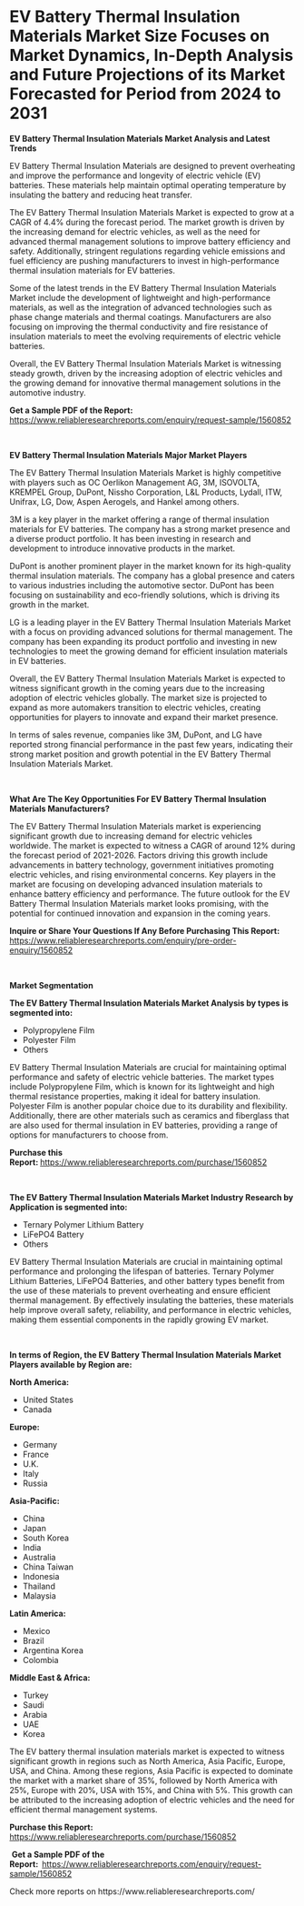 <p><h1>EV Battery Thermal Insulation Materials Market Size Focuses on Market Dynamics, In-Depth Analysis and Future Projections of its Market Forecasted for Period from 2024 to 2031</h1></p><p><strong>EV Battery Thermal Insulation Materials Market Analysis and Latest Trends</strong></p>
<p><p>EV Battery Thermal Insulation Materials are designed to prevent overheating and improve the performance and longevity of electric vehicle (EV) batteries. These materials help maintain optimal operating temperature by insulating the battery and reducing heat transfer.</p><p>The EV Battery Thermal Insulation Materials Market is expected to grow at a CAGR of 4.4% during the forecast period. The market growth is driven by the increasing demand for electric vehicles, as well as the need for advanced thermal management solutions to improve battery efficiency and safety. Additionally, stringent regulations regarding vehicle emissions and fuel efficiency are pushing manufacturers to invest in high-performance thermal insulation materials for EV batteries.</p><p>Some of the latest trends in the EV Battery Thermal Insulation Materials Market include the development of lightweight and high-performance materials, as well as the integration of advanced technologies such as phase change materials and thermal coatings. Manufacturers are also focusing on improving the thermal conductivity and fire resistance of insulation materials to meet the evolving requirements of electric vehicle batteries.</p><p>Overall, the EV Battery Thermal Insulation Materials Market is witnessing steady growth, driven by the increasing adoption of electric vehicles and the growing demand for innovative thermal management solutions in the automotive industry.</p></p>
<p><strong>Get a Sample PDF of the Report:&nbsp;</strong> <a href="https://www.reliableresearchreports.com/enquiry/request-sample/1560852">https://www.reliableresearchreports.com/enquiry/request-sample/1560852</a></p>
<p>&nbsp;</p>
<p><strong>EV Battery Thermal Insulation Materials Major Market Players</strong></p>
<p><p>The EV Battery Thermal Insulation Materials Market is highly competitive with players such as OC Oerlikon Management AG, 3M, ISOVOLTA, KREMPEL Group, DuPont, Nissho Corporation, L&L Products, Lydall, ITW, Unifrax, LG, Dow, Aspen Aerogels, and Hankel among others.</p><p>3M is a key player in the market offering a range of thermal insulation materials for EV batteries. The company has a strong market presence and a diverse product portfolio. It has been investing in research and development to introduce innovative products in the market.</p><p>DuPont is another prominent player in the market known for its high-quality thermal insulation materials. The company has a global presence and caters to various industries including the automotive sector. DuPont has been focusing on sustainability and eco-friendly solutions, which is driving its growth in the market.</p><p>LG is a leading player in the EV Battery Thermal Insulation Materials Market with a focus on providing advanced solutions for thermal management. The company has been expanding its product portfolio and investing in new technologies to meet the growing demand for efficient insulation materials in EV batteries.</p><p>Overall, the EV Battery Thermal Insulation Materials Market is expected to witness significant growth in the coming years due to the increasing adoption of electric vehicles globally. The market size is projected to expand as more automakers transition to electric vehicles, creating opportunities for players to innovate and expand their market presence.</p><p>In terms of sales revenue, companies like 3M, DuPont, and LG have reported strong financial performance in the past few years, indicating their strong market position and growth potential in the EV Battery Thermal Insulation Materials Market.</p></p>
<p>&nbsp;</p>
<p><strong>What Are The Key Opportunities For EV Battery Thermal Insulation Materials Manufacturers?</strong></p>
<p><p>The EV Battery Thermal Insulation Materials market is experiencing significant growth due to increasing demand for electric vehicles worldwide. The market is expected to witness a CAGR of around 12% during the forecast period of 2021-2026. Factors driving this growth include advancements in battery technology, government initiatives promoting electric vehicles, and rising environmental concerns. Key players in the market are focusing on developing advanced insulation materials to enhance battery efficiency and performance. The future outlook for the EV Battery Thermal Insulation Materials market looks promising, with the potential for continued innovation and expansion in the coming years.</p></p>
<p><strong>Inquire or Share Your Questions If Any Before Purchasing This Report:</strong> <a href="https://www.reliableresearchreports.com/enquiry/pre-order-enquiry/1560852">https://www.reliableresearchreports.com/enquiry/pre-order-enquiry/1560852</a></p>
<p>&nbsp;</p>
<p><strong>Market Segmentation</strong></p>
<p><strong>The EV Battery Thermal Insulation Materials Market Analysis by types is segmented into:</strong></p>
<p><ul><li>Polypropylene Film</li><li>Polyester Film</li><li>Others</li></ul></p>
<p><p>EV Battery Thermal Insulation Materials are crucial for maintaining optimal performance and safety of electric vehicle batteries. The market types include Polypropylene Film, which is known for its lightweight and high thermal resistance properties, making it ideal for battery insulation. Polyester Film is another popular choice due to its durability and flexibility. Additionally, there are other materials such as ceramics and fiberglass that are also used for thermal insulation in EV batteries, providing a range of options for manufacturers to choose from.</p></p>
<p><strong>Purchase this Report:&nbsp;</strong><a href="https://www.reliableresearchreports.com/purchase/1560852">https://www.reliableresearchreports.com/purchase/1560852</a></p>
<p>&nbsp;</p>
<p><strong>The EV Battery Thermal Insulation Materials Market Industry Research by Application is segmented into:</strong></p>
<p><ul><li>Ternary Polymer Lithium Battery</li><li>LiFePO4 Battery</li><li>Others</li></ul></p>
<p><p>EV Battery Thermal Insulation Materials are crucial in maintaining optimal performance and prolonging the lifespan of batteries. Ternary Polymer Lithium Batteries, LiFePO4 Batteries, and other battery types benefit from the use of these materials to prevent overheating and ensure efficient thermal management. By effectively insulating the batteries, these materials help improve overall safety, reliability, and performance in electric vehicles, making them essential components in the rapidly growing EV market.</p></p>
<p>&nbsp;</p>
<p><strong>In terms of Region, the EV Battery Thermal Insulation Materials Market Players available by Region are:</strong></p>
<p>
    <p> <strong> North America: </strong>
        <ul>
            <li>United States</li>
            <li>Canada</li>
        </ul>
        </p> 
    <p> <strong> Europe: </strong>
        <ul>
            <li>Germany</li>
            <li>France</li>
            <li>U.K.</li>
            <li>Italy</li>
            <li>Russia</li>
        </ul>
        </p> 
    <p> <strong> Asia-Pacific: </strong>
        <ul>
            <li>China</li>
            <li>Japan</li>
            <li>South Korea</li>
            <li>India</li>
            <li>Australia</li>
            <li>China Taiwan</li>
            <li>Indonesia</li>
            <li>Thailand</li>
            <li>Malaysia</li>
        </ul>
        </p> 
    <p> <strong> Latin America: </strong>
        <ul>
            <li>Mexico</li>
            <li>Brazil</li>
            <li>Argentina Korea</li>
            <li>Colombia</li>
        </ul>
        </p> 
    <p> <strong> Middle East & Africa: </strong>
        <ul>
            <li>Turkey</li>
            <li>Saudi</li>
            <li>Arabia</li>
            <li>UAE</li>
            <li>Korea</li>
        </ul>
    </p>
    </p>
<p><p>The EV battery thermal insulation materials market is expected to witness significant growth in regions such as North America, Asia Pacific, Europe, USA, and China. Among these regions, Asia Pacific is expected to dominate the market with a market share of 35%, followed by North America with 25%, Europe with 20%, USA with 15%, and China with 5%. This growth can be attributed to the increasing adoption of electric vehicles and the need for efficient thermal management systems.</p></p>
<p><strong>Purchase this Report: </strong><a href="https://www.reliableresearchreports.com/purchase/1560852">https://www.reliableresearchreports.com/purchase/1560852</a></p>
<p>&nbsp;<strong>Get a Sample PDF of the Report:&nbsp;&nbsp;</strong><a href="https://www.reliableresearchreports.com/enquiry/request-sample/1560852">https://www.reliableresearchreports.com/enquiry/request-sample/1560852</a></p>
<p><strong></strong></p>
<p>Check more reports on https://www.reliableresearchreports.com/</p>
